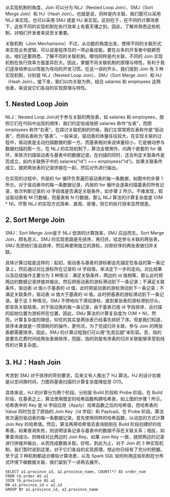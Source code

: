 从实现机制的角度，Join 可以分为 NLJ（Nested Loop Join）、SMJ（Sort Merge Join）和 HJ（Hash Join）。也就是说，同样是内关联，我们既可以采用 NLJ 来实现，也可以采用 SMJ 或是 HJ 来实现。区别在于，在不同的计算场景下，这些不同的实现机制在执行效率上有着天壤之别。因此，了解并熟悉这些机制，对咱们开发者来说至关重要。

关联机制（Join Mechanisms）不过，从功能的角度出发，使用不同的关联形式来实现业务逻辑，可以说是程序员的一项必备技能。要在众多的开发者中脱颖而出，咱们还要熟悉、了解不同的关联机制。哪怕同样是内关联，不同的 Join 实现机制在执行效率方面差异巨大。因此，掌握不同关联机制的原理与特性，有利于我们逐渐培养出以性能为导向的开发习惯。在这一讲的开头，我们提到 Join 有 3 种实现机制，分别是 NLJ（Nested Loop Join）、SMJ（Sort Merge Join）和 HJ（Hash Join）。接下来，我们以内关联为例，结合 salaries 和 employees 这两张表，来说说它们各自的实现原理与特性。

## 1. Nested Loop Join

NLJ：Nested Loop Join对于参与关联的两张表，如 salaries 和 employees，按照它们在代码中出现的顺序，我们约定俗成地把 salaries 称作“左表”，而把 employees 称作“右表”。在探讨关联机制的时候，我们又常常把左表称作是“驱动表”，而把右表称为“基表”。一般来说，驱动表的体量往往较大，在实现关联的过程中，驱动表是主动扫描数据的那一方。而基表相对来说体量较小，它是被动参与数据扫描的那一方。在 NLJ 的实现机制下，算法会使用外、内两个嵌套的 for 循环，来依次扫描驱动表与基表中的数据记录。在扫描的同时，还会判定关联条件是否成立，如内关联例子中的 salaries(“id”) === employees(“id”)。如果关联条件成立，就把两张表的记录拼接在一起，然后对外进行输出。

在实现的过程中，外层的 for 循环负责遍历驱动表的每一条数据，如图中的步骤 1 所示。对于驱动表中的每一条数据记录，内层的 for 循环会逐条扫描基表的所有记录，依次判断记录的 id 字段值是否满足关联条件，如步骤 2 所示。不难发现，假设驱动表有 M 行数据，而基表有 N 行数据，那么 NLJ 算法的计算复杂度是 O(M * N)。尽管 NLJ 的实现方式简单、直观、易懂，但它的执行效率显然很差。

## 2. Sort Merge Join

SMJ：Sort Merge Join鉴于 NLJ 低效的计算效率，SMJ 应运而生。Sort Merge Join，顾名思义，SMJ 的实现思路是先排序、再归并。给定参与关联的两张表，SMJ 先把他们各自排序，然后再使用独立的游标，对排好序的两张表做归并关联。


具体计算过程是这样的：起初，驱动表与基表的游标都会先锚定在各自的第一条记录上，然后通过对比游标所在记录的 id 字段值，来决定下一步的走向。对比结果以及后续操作主要分为 3 种情况：满足关联条件，两边的 id 值相等，那么此时把两边的数据记录拼接并输出，然后把驱动表的游标滑动到下一条记录；不满足关联条件，驱动表 id 值小于基表的 id 值，此时把驱动表的游标滑动到下一条记录；不满足关联条件，驱动表 id 值大于基表的 id 值，此时把基表的游标滑动到下一条记录。基于这 3 种情况，SMJ 不停地向下滑动游标，直到某张表的游标滑到尽头，即宣告关联结束。对于驱动表的每一条记录，由于基表已按 id 字段排序，且扫描的起始位置为游标所在位置，因此，SMJ 算法的计算复杂度为 O(M + N)。然而，计算复杂度的降低，仰仗的其实是两张表已经事先排好了序。但是我们知道，排序本身就是一项很耗时的操作，更何况，为了完成归并关联，参与 Join 的两张表都需要排序。因此，SMJ 的计算过程我们可以用“先苦后甜”来形容。苦，指的是要先花费时间给两张表做排序，而甜，指的则是有序表的归并关联能够享受到线性的计算复杂度。

## 3. HJ：Hash Join

考虑到 SMJ 对于排序的苛刻要求，后来又有人推出了 HJ 算法。HJ 的设计初衷是以空间换时间，力图将基表扫描的计算复杂度降低至 O(1)。


具体来说，HJ 的计算分为两个阶段，分别是 Build 阶段和 Probe 阶段。在 Build 阶段，在基表之上，算法使用既定的哈希函数构建哈希表，如上图的步骤 1 所示。哈希表中的 Key 是 id 字段应用（Apply）哈希函数之后的哈希值，而哈希表的 Value 同时包含了原始的 Join Key（id 字段）和 Payload。在 Probe 阶段，算法依次遍历驱动表的每一条数据记录。首先使用同样的哈希函数，以动态的方式计算 Join Key 的哈希值。然后，算法再用哈希值去查询刚刚在 Build 阶段创建好的哈希表。如果查询失败，则说明该条记录与基表中的数据不存在关联关系；相反，如果查询成功，则继续对比两边的 Join Key。如果 Join Key 一致，就把两边的记录进行拼接并输出，从而完成数据关联。好啦，到此为止，对于 Join 的 3 种实现机制，我们暂时说到这里。对于它们各自的实现原理，想必你已经有了充分的把握。至于这 3 种机制都适合哪些计算场景，以及 Spark SQL 如何利用这些机制在分布式环境下做数据关联，我们留到下一讲再去展开。


```
SELECT a1.province_id, a2.province_name, COUNT(*) AS order_num
FROM tb_order AS a1
JOIN tb_province AS a2
ON a1.province_id = a2.id
GROUP BY a1.province_id, a2.province_name
```
